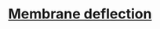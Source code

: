 # [Membrane deflection](https://jsdokken.com/dolfinx-tutorial/chapter1/membrane.html)

```python

```
